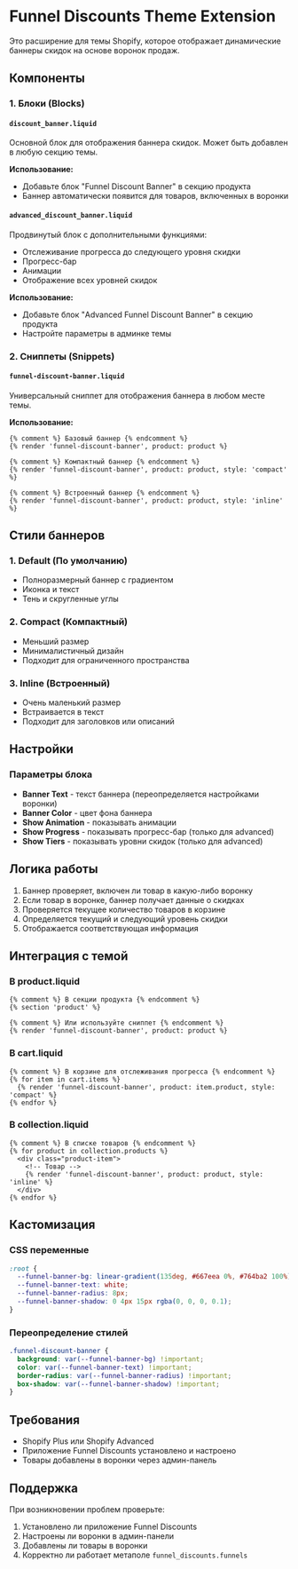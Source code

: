 # Funnel Discounts Theme Extension

Это расширение для темы Shopify, которое отображает динамические баннеры скидок на основе воронок продаж.

## Компоненты

### 1. Блоки (Blocks)

#### `discount_banner.liquid`

Основной блок для отображения баннера скидок. Может быть добавлен в любую секцию темы.

**Использование:**

- Добавьте блок "Funnel Discount Banner" в секцию продукта
- Баннер автоматически появится для товаров, включенных в воронки

#### `advanced_discount_banner.liquid`

Продвинутый блок с дополнительными функциями:

- Отслеживание прогресса до следующего уровня скидки
- Прогресс-бар
- Анимации
- Отображение всех уровней скидок

**Использование:**

- Добавьте блок "Advanced Funnel Discount Banner" в секцию продукта
- Настройте параметры в админке темы

### 2. Сниппеты (Snippets)

#### `funnel-discount-banner.liquid`

Универсальный сниппет для отображения баннера в любом месте темы.

**Использование:**

```liquid
{% comment %} Базовый баннер {% endcomment %}
{% render 'funnel-discount-banner', product: product %}

{% comment %} Компактный баннер {% endcomment %}
{% render 'funnel-discount-banner', product: product, style: 'compact' %}

{% comment %} Встроенный баннер {% endcomment %}
{% render 'funnel-discount-banner', product: product, style: 'inline' %}
```

## Стили баннеров

### 1. Default (По умолчанию)

- Полноразмерный баннер с градиентом
- Иконка и текст
- Тень и скругленные углы

### 2. Compact (Компактный)

- Меньший размер
- Минималистичный дизайн
- Подходит для ограниченного пространства

### 3. Inline (Встроенный)

- Очень маленький размер
- Встраивается в текст
- Подходит для заголовков или описаний

## Настройки

### Параметры блока

- **Banner Text** - текст баннера (переопределяется настройками воронки)
- **Banner Color** - цвет фона баннера
- **Show Animation** - показывать анимации
- **Show Progress** - показывать прогресс-бар (только для advanced)
- **Show Tiers** - показывать уровни скидок (только для advanced)

## Логика работы

1. Баннер проверяет, включен ли товар в какую-либо воронку
2. Если товар в воронке, баннер получает данные о скидках
3. Проверяется текущее количество товаров в корзине
4. Определяется текущий и следующий уровень скидки
5. Отображается соответствующая информация

## Интеграция с темой

### В product.liquid

```liquid
{% comment %} В секции продукта {% endcomment %}
{% section 'product' %}

{% comment %} Или используйте сниппет {% endcomment %}
{% render 'funnel-discount-banner', product: product %}
```

### В cart.liquid

```liquid
{% comment %} В корзине для отслеживания прогресса {% endcomment %}
{% for item in cart.items %}
  {% render 'funnel-discount-banner', product: item.product, style: 'compact' %}
{% endfor %}
```

### В collection.liquid

```liquid
{% comment %} В списке товаров {% endcomment %}
{% for product in collection.products %}
  <div class="product-item">
    <!-- Товар -->
    {% render 'funnel-discount-banner', product: product, style: 'inline' %}
  </div>
{% endfor %}
```

## Кастомизация

### CSS переменные

```css
:root {
  --funnel-banner-bg: linear-gradient(135deg, #667eea 0%, #764ba2 100%);
  --funnel-banner-text: white;
  --funnel-banner-radius: 8px;
  --funnel-banner-shadow: 0 4px 15px rgba(0, 0, 0, 0.1);
}
```

### Переопределение стилей

```css
.funnel-discount-banner {
  background: var(--funnel-banner-bg) !important;
  color: var(--funnel-banner-text) !important;
  border-radius: var(--funnel-banner-radius) !important;
  box-shadow: var(--funnel-banner-shadow) !important;
}
```

## Требования

- Shopify Plus или Shopify Advanced
- Приложение Funnel Discounts установлено и настроено
- Товары добавлены в воронки через админ-панель

## Поддержка

При возникновении проблем проверьте:

1. Установлено ли приложение Funnel Discounts
2. Настроены ли воронки в админ-панели
3. Добавлены ли товары в воронки
4. Корректно ли работает метаполе `funnel_discounts.funnels`
